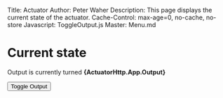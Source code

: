 ﻿Title: Actuator
Author: Peter Waher
Description: This page displays the current state of the actuator.
Cache-Control: max-age=0, no-cache, no-store
Javascript: ToggleOutput.js
Master: Menu.md

Current state
============================

Output is currently turned **<span id='OutputState'>{ActuatorHttp.App.Output}</span>**

<button onclick='ToggleOutput();'>Toggle Output</button>
